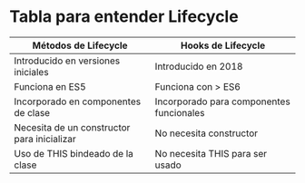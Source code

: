 # Tabla para entender Lifecycle

|Métodos de Lifecycle|Hooks de Lifecycle|
| ------------------ | ---------------- |
| Introducido en versiones iniciales | Introducido en 2018 |
| Funciona en ES5 | Funciona con > ES6 |
| Incorporado en componentes de clase | Incorporado para componentes funcionales |
| Necesita de un constructor para inicializar | No necesita constructor |
| Uso de THIS bindeado de la clase | No necesita THIS para ser usado |